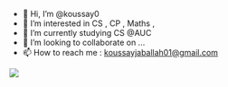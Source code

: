 - 👋 Hi, I’m @koussay0
- 👀 I’m interested in CS , CP , Maths , 
- 🌱 I’m currently studying CS @AUC
- 💞️ I’m looking to collaborate on ...
- 📫 How to reach me : koussayjaballah01@gmail.com

  
![](https://komarev.com/ghpvc/?username=koussay0)


<!---
koussay0/koussay0 is a ✨ special ✨ repository because its `README.md` (this file) appears on your GitHub profile.
You can click the Preview link to take a look at your changes.
--->
